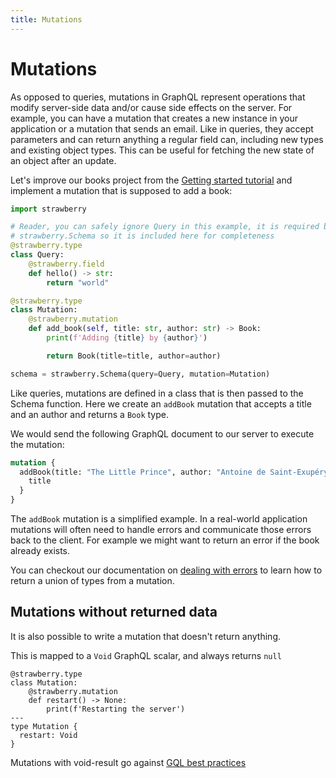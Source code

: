 ```yaml
---
title: Mutations
---
```


# Mutations

As opposed to queries, mutations in GraphQL represent operations that modify server-side
data and/or cause side effects on the server. For example, you can have a mutation that
creates a new instance in your application or a mutation that sends an email. Like in
queries, they accept parameters and can return anything a regular field can, including
new types and existing object types. This can be useful for fetching the new state of an
object after an update.

Let's improve our books project from the [Getting started tutorial](../index.md) and
implement a mutation that is supposed to add a book:

```python
import strawberry

# Reader, you can safely ignore Query in this example, it is required by
# strawberry.Schema so it is included here for completeness
@strawberry.type
class Query:
    @strawberry.field
    def hello() -> str:
        return "world"

@strawberry.type
class Mutation:
    @strawberry.mutation
    def add_book(self, title: str, author: str) -> Book:
        print(f'Adding {title} by {author}')

        return Book(title=title, author=author)

schema = strawberry.Schema(query=Query, mutation=Mutation)
```

Like queries, mutations are defined in a class that is then passed to the Schema
function. Here we create an `addBook` mutation that accepts a title and an author and
returns a `Book` type.

We would send the following GraphQL document to our server to execute the mutation:

```graphql
mutation {
  addBook(title: "The Little Prince", author: "Antoine de Saint-Exupéry") {
    title
  }
}
```

The `addBook` mutation is a simplified example. In a real-world application mutations
will often need to handle errors and communicate those errors back to the client. For
example we might want to return an error if the book already exists.

You can checkout our documentation on
[dealing with errors](/docs/guides/errors#expected-errors) to learn how to return a
union of types from a mutation.

## Mutations without returned data

It is also possible to write a mutation that doesn't return anything.

This is mapped to a `Void` GraphQL scalar, and always returns `null`

```python+schema
@strawberry.type
class Mutation:
    @strawberry.mutation
    def restart() -> None:
        print(f'Restarting the server')
---
type Mutation {
  restart: Void
}
```

<Note>

Mutations with void-result go against [GQL best practices](https://graphql-rules.com/rules/mutation-payload)

</Note>
